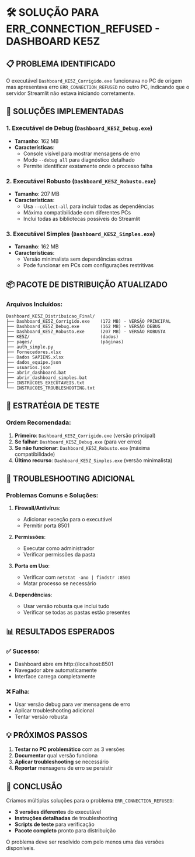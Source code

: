 # 🛠️ SOLUÇÃO PARA ERR_CONNECTION_REFUSED - DASHBOARD KE5Z

## 📋 PROBLEMA IDENTIFICADO
O executável `Dashboard_KE5Z_Corrigido.exe` funcionava no PC de origem mas apresentava erro `ERR_CONNECTION_REFUSED` no outro PC, indicando que o servidor Streamlit não estava iniciando corretamente.

## 🎯 SOLUÇÕES IMPLEMENTADAS

### 1. **Executável de Debug** (`Dashboard_KE5Z_Debug.exe`)
- **Tamanho**: 162 MB
- **Características**: 
  - Console visível para mostrar mensagens de erro
  - Modo `--debug all` para diagnóstico detalhado
  - Permite identificar exatamente onde o processo falha

### 2. **Executável Robusto** (`Dashboard_KE5Z_Robusto.exe`)
- **Tamanho**: 207 MB
- **Características**:
  - Usa `--collect-all` para incluir todas as dependências
  - Máxima compatibilidade com diferentes PCs
  - Inclui todas as bibliotecas possíveis do Streamlit

### 3. **Executável Simples** (`Dashboard_KE5Z_Simples.exe`)
- **Tamanho**: 162 MB
- **Características**:
  - Versão minimalista sem dependências extras
  - Pode funcionar em PCs com configurações restritivas

## 📦 PACOTE DE DISTRIBUIÇÃO ATUALIZADO

### Arquivos Incluídos:
```
Dashboard_KE5Z_Distribuicao_Final/
├── Dashboard_KE5Z_Corrigido.exe    (172 MB) - VERSÃO PRINCIPAL
├── Dashboard_KE5Z_Debug.exe        (162 MB) - VERSÃO DEBUG
├── Dashboard_KE5Z_Robusto.exe      (207 MB) - VERSÃO ROBUSTA
├── KE5Z/                           (dados)
├── pages/                          (páginas)
├── auth_simple.py
├── Fornecedores.xlsx
├── Dados SAPIENS.xlsx
├── dados_equipe.json
├── usuarios.json
├── abrir_dashboard.bat
├── abrir_dashboard_simples.bat
├── INSTRUCOES_EXECUTAVEIS.txt
└── INSTRUCOES_TROUBLESHOOTING.txt
```

## 🚀 ESTRATÉGIA DE TESTE

### Ordem Recomendada:
1. **Primeiro**: `Dashboard_KE5Z_Corrigido.exe` (versão principal)
2. **Se falhar**: `Dashboard_KE5Z_Debug.exe` (para ver erros)
3. **Se não funcionar**: `Dashboard_KE5Z_Robusto.exe` (máxima compatibilidade)
4. **Último recurso**: `Dashboard_KE5Z_Simples.exe` (versão minimalista)

## 🔧 TROUBLESHOOTING ADICIONAL

### Problemas Comuns e Soluções:

1. **Firewall/Antivírus**:
   - Adicionar exceção para o executável
   - Permitir porta 8501

2. **Permissões**:
   - Executar como administrador
   - Verificar permissões da pasta

3. **Porta em Uso**:
   - Verificar com `netstat -ano | findstr :8501`
   - Matar processo se necessário

4. **Dependências**:
   - Usar versão robusta que inclui tudo
   - Verificar se todas as pastas estão presentes

## 📊 RESULTADOS ESPERADOS

### ✅ Sucesso:
- Dashboard abre em http://localhost:8501
- Navegador abre automaticamente
- Interface carrega completamente

### ❌ Falha:
- Usar versão debug para ver mensagens de erro
- Aplicar troubleshooting adicional
- Tentar versão robusta

## 💡 PRÓXIMOS PASSOS

1. **Testar no PC problemático** com as 3 versões
2. **Documentar** qual versão funciona
3. **Aplicar troubleshooting** se necessário
4. **Reportar** mensagens de erro se persistir

## 🎉 CONCLUSÃO

Criamos múltiplas soluções para o problema `ERR_CONNECTION_REFUSED`:
- **3 versões diferentes** do executável
- **Instruções detalhadas** de troubleshooting
- **Scripts de teste** para verificação
- **Pacote completo** pronto para distribuição

O problema deve ser resolvido com pelo menos uma das versões disponíveis.


